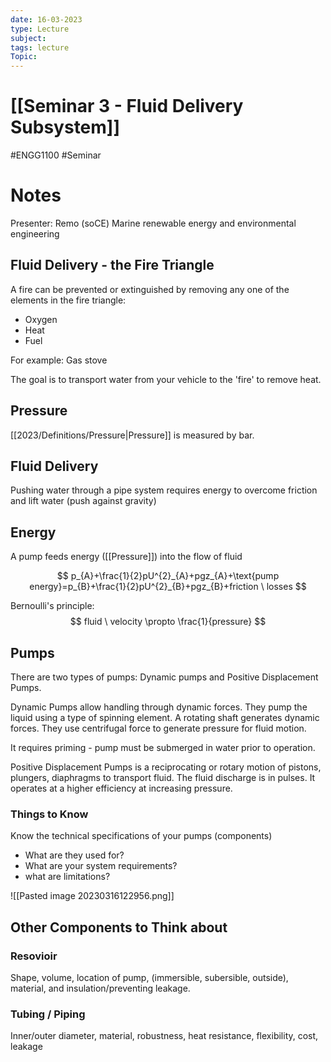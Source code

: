 ```yaml
---
date: 16-03-2023
type: Lecture
subject: 
tags: lecture
Topic:
---
```

# [[Seminar 3 - Fluid Delivery Subsystem]]
#ENGG1100 #Seminar 
# Notes

Presenter: Remo (soCE)
Marine renewable energy and environmental engineering

## Fluid Delivery - the Fire Triangle

A fire can be prevented or extinguished by removing any one of the elements in the fire triangle:
- Oxygen
- Heat
- Fuel

For example: Gas stove

The goal is to transport water from your vehicle to the 'fire' to remove heat.

## Pressure

[[2023/Definitions/Pressure|Pressure]]  is measured by bar.

## Fluid Delivery

Pushing water through a pipe system requires energy to overcome friction and lift water (push against gravity)

## Energy

A pump feeds energy ([[Pressure]]) into the flow of fluid

$$
p_{A}+\frac{1}{2}pU^{2}_{A}+pgz_{A}+\text{pump energy}=p_{B}+\frac{1}{2}pU^{2}_{B}+pgz_{B}+friction \ losses
$$


Bernoulli's principle: 
$$
fluid \ velocity \propto \frac{1}{pressure}
$$

## Pumps
There are two types of pumps: Dynamic pumps and Positive Displacement Pumps.

Dynamic Pumps allow handling through dynamic forces. They pump the liquid using a type of spinning element. A rotating shaft generates dynamic forces. They use centrifugal force to generate pressure for fluid motion. 

It requires priming - pump must be submerged in water prior to operation.


Positive Displacement Pumps is a reciprocating or rotary motion of pistons, plungers, diaphragms to transport fluid. The fluid discharge is in pulses. It operates at a higher efficiency at increasing pressure.



### Things to Know

Know the technical specifications of your pumps (components)

- What are they used for?
- What are your system requirements?
- what are limitations?


![[Pasted image 20230316122956.png]]


## Other Components to Think about

### Resovioir

Shape, volume, location of pump, (immersible, subersible, outside), material, and insulation/preventing leakage.

### Tubing / Piping

Inner/outer diameter, material, robustness, heat resistance, flexibility, cost, leakage

